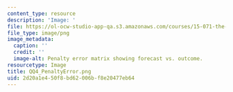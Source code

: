 ```yaml
---
content_type: resource
description: 'Image: '
file: https://ol-ocw-studio-app-qa.s3.amazonaws.com/courses/15-071-the-analytics-edge-spring-2017/2d20a1e450f8bd62006bf8e20477eb64_QQ4_PenaltyError.png
file_type: image/png
image_metadata:
  caption: ''
  credit: ''
  image-alt: Penalty error matrix showing forecast vs. outcome.
resourcetype: Image
title: QQ4_PenaltyError.png
uid: 2d20a1e4-50f8-bd62-006b-f8e20477eb64
---
```

